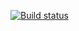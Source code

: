 [![Build status](https://ci.appveyor.com/api/projects/status/mnkilr6ab8riopw8?svg=true)](https://ci.appveyor.com/project/graticule/ajs4-3)
